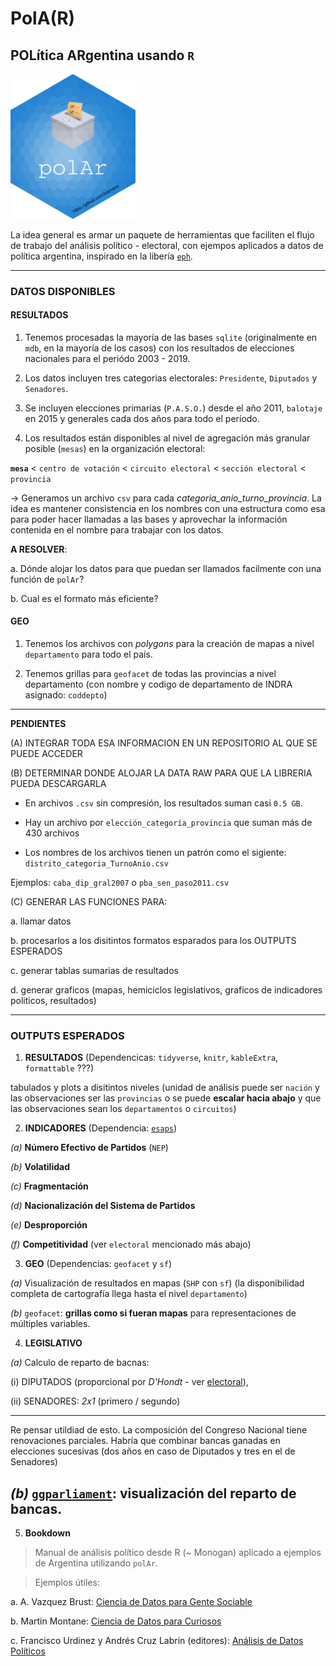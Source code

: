 # PolA(R)

## POLítica ARgentina usando `R`

<img src="hex/hex-polAr.png" width="200">


La idea general es armar un paquete de herramientas que faciliten el flujo de trabajo del análisis político - electoral, con ejempos aplicados a datos de política argentina,  inspirado en la libería [`eph`](https://github.com/holatam/eph). 

--- 

### DATOS DISPONIBLES 

#### RESULTADOS 

1. Tenemos procesadas la mayoría de las bases `sqlite` (originalmente en `mdb`, en la mayoría de los casos) con los resultados de elecciones nacionales para el periódo 2003 - 2019. 

2. Los datos incluyen tres categorias electorales: `Presidente`, `Diputados` y `Senadores`. 

3. Se incluyen elecciones primarias (`P.A.S.O.`) desde el año 2011, `balotaje` en 2015 y generales cada dos años para todo el período. 

4. Los resultados están disponibles al nivel de agregación más granular posible (`mesas`) en la organización electoral: 

**`mesa`** < `centro de votación` < `circuito electoral` < `sección electoral` < `provincia`


-> Generamos un archivo `csv` para cada  *categoria_anio_turno_provincia*. La idea es mantener consistencia en los nombres con una estructura como esa para poder hacer llamadas a las bases y aprovechar la información contenida en el nombre para trabajar con los datos. 

**A RESOLVER**: 

a. Dónde alojar los datos para que puedan ser llamados facilmente con una función de `polAr`? 

b. Cual es el formato más eficiente? 

#### GEO 

1. Tenemos los archivos con *polygons* para la creación de mapas a nivel `departamento` para todo el país. 

2. Tenemos grillas para `geofacet` de todas las provincias a nivel departamento (con nombre y codigo de departamento de INDRA asignado: `coddepto`)

---

**PENDIENTES**

(A) INTEGRAR TODA ESA INFORMACION EN UN REPOSITORIO AL QUE SE PUEDE ACCEDER 

(B) DETERMINAR DONDE ALOJAR LA DATA RAW PARA QUE LA LIBRERIA PUEDA DESCARGARLA

* En archivos `.csv` sin compresión, los resultados suman casi `0.5 GB`. 

* Hay un archivo por `elección_categoría_provincia` que suman más de 430 archivos

* Los nombres de los archivos tienen un patrón como el sigiente: `distrito_categoria_TurnoAnio.csv`

Ejemplos:  `caba_dip_gral2007` o `pba_sen_paso2011.csv`

(C) GENERAR LAS FUNCIONES PARA: 

a. llamar datos

b. procesarlos a los disitintos formatos esparados para los OUTPUTS ESPERADOS

c. generar tablas sumarias de resultados

d. generar graficos (mapas, hemiciclos legislativos, graficos de indicadores politicos, resultados)


---

### OUTPUTS ESPERADOS 

1. **RESULTADOS** (Dependencicas: `tidyverse`, `knitr`, `kableExtra`, `formattable` ???) 

tabulados y plots a disitintos niveles (unidad de análisis puede ser `nación` y las observaciones ser las `provincias` o se puede __escalar hacia abajo__ y que las observaciones sean los `departamentos` o `circuitos`)

2. **INDICADORES** (Dependencia: [`esaps`](https://github.com/Nicolas-Schmidt/esaps))

*(a)* **__Número Efectivo de Partidos__** (`NEP`)

*(b)* **__Volatilidad__**

*(c)* **__Fragmentación__**

*(d)* **__Nacionalización del Sistema de Partidos__**

*(e)* **__Desproporción__**

*(f)* **__Competitividad__** (ver `electoral` mencionado más abajo)


3. **GEO**  (Dependencias: `geofacet` y `sf`)

*(a)* Visualización de resultados en mapas (`SHP` con `sf`) (la disponibilidad completa de cartografía llega hasta el nivel `departamento`)

*(b)* `geofacet`: __grillas como si fueran mapas__ para representaciones de múltiples variables. 


4. **LEGISLATIVO** 

*(a)* Calculo de reparto de bacnas:  

(i) DIPUTADOS (proporcional por *D'Hondt* - ver [electoral](https://cran.r-project.org/web/packages/electoral/electoral.pdf)), 

(ii) SENADORES: *2x1* (primero / segundo)

---

Re pensar utildiad de esto. La composición del Congreso Nacional tiene renovaciones parciales. Habría que combinar bancas ganadas en elecciones sucesivas (dos años en caso de Diputados y tres en el de Senadores)

*(b)* [`ggparliament`](https://github.com/RobWHickman/ggparliament): visualización del reparto de bancas. 
---

5. **Bookdown** 

> Manual de análisis político desde R (~ Monogan) aplicado a ejemplos de Argentina utilizando `polAr`. 

> Ejemplos útiles: 

a. A. Vazquez Brust: [Ciencia de Datos para Gente Sociable](https://bitsandbricks.github.io/ciencia_de_datos_gente_sociable/)

b. Martin Montane: [Ciencia de Datos para Curiosos](https://bookdown.org/martinmontaneb/CienciaDeDatosParaCuriosos/)

c. Francisco Urdinez y Andrés Cruz Labrín (editores): [Análisis de Datos Políticos](https://arcruz0.github.io/libroadp/)
